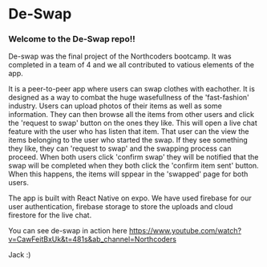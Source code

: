 # De-Swap

### Welcome to the De-Swap repo!!

De-swap was the final project of the Northcoders bootcamp. It was completed in a team of 4 and we all contributed to vatious elements of the app.

It is a peer-to-peer app where users can swap clothes with eachother. It is designed as a way to combat the huge wasefullness of the 'fast-fashion' industry.
Users can upload photos of their items as well as some information. They can then browse all the items from other users and click the 'request to swap' button on the ones they like.
This will open a live chat feature with the user who has listen that item. That user can the view the items belonging to the user who started the swap. If they see something they like,
they can 'request to swap' and the swapping process can proceed. When both users click 'confirm swap' they will be notified that the swap will be completed when they both click the 'confirm item sent' button.
When this happens, the items will sppear in the 'swapped' page for both users.

The app is built with React Native on expo. We have used firebase for our user authentication, firebase storage to store the uploads and cloud firestore for the live chat.

You can see de-swap in action here https://www.youtube.com/watch?v=CawFeitBxUk&t=481s&ab_channel=Northcoders

Jack :) 


